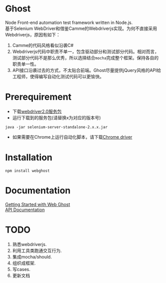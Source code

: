 Ghost
========

Node Front-end automation test framework written in Node.js.  
基于Selenium WebDriver和借鉴Camme的Webdriverjs实现。为何不直接采用Webdriverjs，原因有如下：  

1. Camme的代码风格看似沿袭C\#  
2. Webdriverjs代码中职责不单一，包含驱动部分和测试部分代码。相对而言，测试部分代码不是那么优秀，所以选择结合`mocha`完成整个框架。保持各自的职责单一性。  
3. API接口沿袭过去的方式，不太贴合前端。Ghost尽量提供jQuery风格的API给工程师，使得编写自动化测试代码可以更愉快。  

# Prerequirement
- 下载[webdriver2.0服务包](http://code.google.com/p/selenium/downloads/detail?name=selenium-server-standalone-2.24.1.jar&can=2&q=)
- 运行下载到的服务包(请替换x为对应的版本号)  

```
java -jar selenium-server-standalone-2.x.x.jar
```
- 如果需要在Chrome上运行自动化脚本，请下载[Chrome driver](http://code.google.com/p/chromedriver/downloads/list)

# Installation
```
npm install webghost
```

# Documentation
[Getting Started with Web Ghost](https://github.com/TBEDP/ghost/blob/master/doc/getting_started.md)  
[API Documentation](https://github.com/TBEDP/ghost/blob/master/doc/APIs.md)  


# TODO
1. 熟悉webdriverjs.
2. 利用工具类跑通交互行为.
3. 集成mocha/should.
4. 组织成框架.
5. 写cases.
6. 更新文档